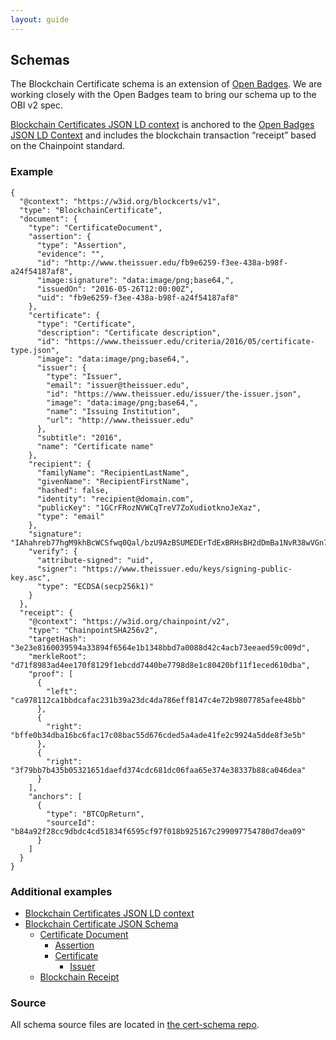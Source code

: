 ```yaml
---
layout: guide
---
```


## Schemas

The Blockchain Certificate schema is an extension of [Open Badges](https://openbadgespec.org/). We are working closely with the Open Badges team to bring our schema up to the OBI v2 spec.

[Blockchain Certificates JSON LD context](json-context.html) is anchored to the [Open Badges JSON LD Context](open-badges.html) and includes the blockchain transaction “receipt” based on the Chainpoint standard.

### Example

    {
      "@context": "https://w3id.org/blockcerts/v1",
      "type": "BlockchainCertificate",
      "document": {
        "type": "CertificateDocument",
        "assertion": {
          "type": "Assertion",
          "evidence": "",
          "id": "http://www.theissuer.edu/fb9e6259-f3ee-438a-b98f-a24f54187af8",
          "image:signature": "data:image/png;base64,",
          "issuedOn": "2016-05-26T12:00:00Z",
          "uid": "fb9e6259-f3ee-438a-b98f-a24f54187af8"
        },
        "certificate": {
          "type": "Certificate",
          "description": "Certificate description",
          "id": "https://www.theissuer.edu/criteria/2016/05/certificate-type.json",
          "image": "data:image/png;base64,",
          "issuer": {
            "type": "Issuer",
            "email": "issuer@theissuer.edu",
            "id": "https://www.theissuer.edu/issuer/the-issuer.json",
            "image": "data:image/png;base64,",
            "name": "Issuing Institution",
            "url": "http://www.theissuer.edu"
          },
          "subtitle": "2016",
          "name": "Certificate name"
        },
        "recipient": {
          "familyName": "RecipientLastName",
          "givenName": "RecipientFirstName",
          "hashed": false,
          "identity": "recipient@domain.com",
          "publicKey": "1GCrFRozNVWCqTreV7ZoXudiotknoJeXaz",
          "type": "email"
        },
        "signature": "IAhahreb77hgM9khBcWCSfwq0Qal/bzU9AzBSUMEDErTdExBRHsBH2dDmBa1NvR38wVGn70SPEglI0VIvUFc2AI=",
        "verify": {
          "attribute-signed": "uid",
          "signer": "https://www.theissuer.edu/keys/signing-public-key.asc",
          "type": "ECDSA(secp256k1)"
        }
      },
      "receipt": {
        "@context": "https://w3id.org/chainpoint/v2",
        "type": "ChainpointSHA256v2",
        "targetHash": "3e23e8160039594a33894f6564e1b1348bbd7a0088d42c4acb73eeaed59c009d",
        "merkleRoot": "d71f8983ad4ee170f8129f1ebcdd7440be7798d8e1c80420bf11f1eced610dba",
        "proof": [
          {
            "left": "ca978112ca1bbdcafac231b39a23dc4da786eff8147c4e72b9807785afee48bb"
          },
          {
            "right": "bffe0b34dba16bc6fac17c08bac55d676cded5a4ade41fe2c9924a5dde8f3e5b"
          },
          {
            "right": "3f79bb7b435b05321651daefd374cdc681dc06faa65e374e38337b88ca046dea"
          }
        ],
        "anchors": [
          {
            "type": "BTCOpReturn",
            "sourceId": "b84a92f28cc9dbdc4cd51834f6595cf97f018b925167c299097754780d7dea09"
          }
        ]
      }
    }

### Additional examples

*   [Blockchain Certificates JSON LD context](json-context.html)
*   [Blockchain Certificate JSON Schema](json-schema.html)
    *   [Certificate Document](certificate-document.html)
        *   [Assertion](assertion-schema.html)
        *   [Certificate](certificate-schema.html)
            *   [Issuer](issuer.html)
    *   [Blockchain Receipt](receipt.html)

### Source

All schema source files are located in [the cert-schema repo](https://github.com/blockchain-certificates/cert-schema/).
